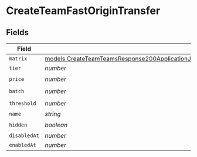 # CreateTeamFastOriginTransfer


## Fields

| Field                                                                                                                                                                                                                    | Type                                                                                                                                                                                                                     | Required                                                                                                                                                                                                                 | Description                                                                                                                                                                                                              |
| ------------------------------------------------------------------------------------------------------------------------------------------------------------------------------------------------------------------------ | ------------------------------------------------------------------------------------------------------------------------------------------------------------------------------------------------------------------------ | ------------------------------------------------------------------------------------------------------------------------------------------------------------------------------------------------------------------------ | ------------------------------------------------------------------------------------------------------------------------------------------------------------------------------------------------------------------------ |
| `matrix`                                                                                                                                                                                                                 | [models.CreateTeamTeamsResponse200ApplicationJSONResponseBodyBillingInvoiceItemsFastOriginTransferMatrix](../models/createteamteamsresponse200applicationjsonresponsebodybillinginvoiceitemsfastorigintransfermatrix.md) | :heavy_minus_sign:                                                                                                                                                                                                       | N/A                                                                                                                                                                                                                      |
| `tier`                                                                                                                                                                                                                   | *number*                                                                                                                                                                                                                 | :heavy_minus_sign:                                                                                                                                                                                                       | N/A                                                                                                                                                                                                                      |
| `price`                                                                                                                                                                                                                  | *number*                                                                                                                                                                                                                 | :heavy_check_mark:                                                                                                                                                                                                       | N/A                                                                                                                                                                                                                      |
| `batch`                                                                                                                                                                                                                  | *number*                                                                                                                                                                                                                 | :heavy_check_mark:                                                                                                                                                                                                       | N/A                                                                                                                                                                                                                      |
| `threshold`                                                                                                                                                                                                              | *number*                                                                                                                                                                                                                 | :heavy_check_mark:                                                                                                                                                                                                       | N/A                                                                                                                                                                                                                      |
| `name`                                                                                                                                                                                                                   | *string*                                                                                                                                                                                                                 | :heavy_minus_sign:                                                                                                                                                                                                       | N/A                                                                                                                                                                                                                      |
| `hidden`                                                                                                                                                                                                                 | *boolean*                                                                                                                                                                                                                | :heavy_check_mark:                                                                                                                                                                                                       | N/A                                                                                                                                                                                                                      |
| `disabledAt`                                                                                                                                                                                                             | *number*                                                                                                                                                                                                                 | :heavy_minus_sign:                                                                                                                                                                                                       | N/A                                                                                                                                                                                                                      |
| `enabledAt`                                                                                                                                                                                                              | *number*                                                                                                                                                                                                                 | :heavy_minus_sign:                                                                                                                                                                                                       | N/A                                                                                                                                                                                                                      |
